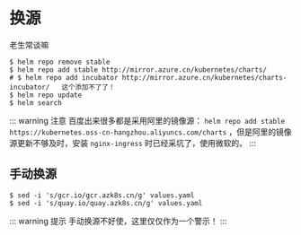 # 换源

老生常谈嘛

```shell
$ helm repo remove stable
$ helm repo add stable http://mirror.azure.cn/kubernetes/charts/
# $ helm repo add incubator http://mirror.azure.cn/kubernetes/charts-incubator/   这个添加不了了！
$ helm repo update
$ helm search
```

::: warning 注意
百度出来很多都是采用阿里的镜像源： `helm repo add stable https://kubernetes.oss-cn-hangzhou.aliyuncs.com/charts` ，但是阿里的镜像源更新不够及时，安装 `nginx-ingress` 时已经采坑了，使用微软的。
:::

## 手动换源

```shell
$ sed -i 's/gcr.io/gcr.azk8s.cn/g' values.yaml
$ sed -i 's/quay.io/quay.azk8s.cn/g' values.yaml
```

::: warning 提示
手动换源不好使，这里仅仅作为一个警示！
:::